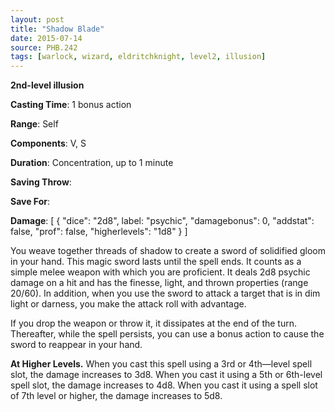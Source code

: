 ```yaml
---
layout: post
title: "Shadow Blade"
date: 2015-07-14
source: PHB.242
tags: [warlock, wizard, eldritchknight, level2, illusion]
---
```


**2nd-level illusion**

**Casting Time**: 1 bonus action

**Range**: Self

**Components**: V, S

**Duration**: Concentration, up to 1 minute

**Saving Throw**:

**Save For**:

**Damage**: [ { "dice": "2d8", label: "psychic", "damagebonus": 0, "addstat": false, "prof": false, "higherlevels": "1d8" } ]

You weave together threads of shadow to create a sword of solidified gloom in your hand. This magic sword lasts until the spell ends. It counts as a simple melee weapon
with which you are proficient. It deals 2d8 psychic damage on a hit and has the finesse, light, and thrown properties (range 20/60). In addition, when you use the
sword to attack a target that is in dim light or darness, you make the attack roll with advantage.

If you drop the weapon or throw it, it dissipates at the end of the turn. Thereafter, while the spell persists, you can use a bonus action to cause the sword to reappear
in your hand.

**At Higher Levels.** When you cast this spell using a 3rd or 4th—level spell slot, the damage increases to 3d8. When you cast it using a 5th or 6th-level spell slot, the
damage increases to 4d8. When you cast it using a spell slot of 7th level or higher, the damage increases to 5d8.